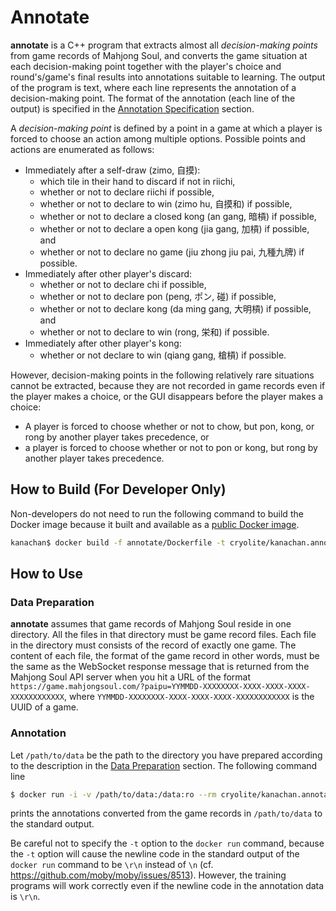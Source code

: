 # Annotate

**annotate** is a C++ program that extracts almost all *decision-making points* from game records of Mahjong Soul, and converts the game situation at each decision-making point together with the player's choice and round's/game's final results into annotations suitable to learning. The output of the program is text, where each line represents the annotation of a decision-making point. The format of the annotation (each line of the output) is specified in the [Annotation Specification](../../#annotation-specification) section.

A *decision-making point* is defined by a point in a game at which a player is forced to choose an action among multiple options. Possible points and actions are enumerated as follows:

* Immediately after a self-draw (zimo, 自摸):
  * which tile in their hand to discard if not in riichi,
  * whether or not to declare riichi if possible,
  * whether or not to declare to win (zimo hu, 自摸和) if possible,
  * whether or not to declare a closed kong (an gang, 暗槓) if possible,
  * whether or not to declare a open kong (jia gang, 加槓) if possible, and
  * whether or not to declare no game (jiu zhong jiu pai, 九種九牌) if possible.
* Immediately after other player's discard:
  * whether or not to declare chi if possible,
  * whether or not to declare pon (peng, ポン, 碰) if possible,
  * whether or not to declare kong (da ming gang, 大明槓) if possible, and
  * whether or not to declare to win (rong, 栄和) if possible.
* Immediately after other player's kong:
  * whether or not declare to win (qiang gang, 槍槓) if possible.

However, decision-making points in the following relatively rare situations cannot be extracted, because they are not recorded in game records even if the player makes a choice, or the GUI disappears before the player makes a choice:

* A player is forced to choose whether or not to chow, but pon, kong, or rong by another player takes precedence, or
* a player is forced to choose whether or not to pon or kong, but rong by another player takes precedence.

## How to Build (For Developer Only)

Non-developers do not need to run the following command to build the Docker image because it built and available as a [public Docker image](https://hub.docker.com/r/cryolite/kanachan.annotate).

```bash
kanachan$ docker build -f annotate/Dockerfile -t cryolite/kanachan.annotate .
```

## How to Use

### Data Preparation

**annotate** assumes that game records of Mahjong Soul reside in one directory. All the files in that directory must be game record files. Each file in the directory must consists of the record of exactly one game. The content of each file, the format of the game record in other words, must be the same as the WebSocket response message that is returned from the Mahjong Soul API server when you hit a URL of the format `https://game.mahjongsoul.com/?paipu=YYMMDD-XXXXXXXX-XXXX-XXXX-XXXX-XXXXXXXXXXXX`, where `YYMMDD-XXXXXXXX-XXXX-XXXX-XXXX-XXXXXXXXXXXX` is the UUID of a game.

### Annotation

Let `/path/to/data` be the path to the directory you have prepared according to the description in the [Data Preparation](#data-preparation) section. The following command line

```bash
$ docker run -i -v /path/to/data:/data:ro --rm cryolite/kanachan.annotate
```

prints the annotations converted from the game records in `/path/to/data` to the standard output.

Be careful not to specify the `-t` option to the `docker run` command, because the `-t` option will cause the newline code in the standard output of the `docker run` command to be `\r\n` instead of `\n` (cf. https://github.com/moby/moby/issues/8513). However, the training programs will work correctly even if the newline code in the annotation data is `\r\n`.
